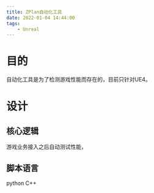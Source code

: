 ```yaml
---
title: ZPlan自动化工具
date: 2022-01-04 14:44:00
tags: 
    - Unreal
---
```

# 目的
自动化工具是为了检测游戏性能而存在的，目前只针对UE4。
# 设计
## 核心逻辑
游戏业务接入之后自动测试性能，
## 脚本语言
python C++
